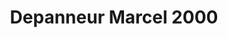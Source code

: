 ---
title: "Depanneur Marcel 2000"
url: /sainte-hedwidge-de-roberval/depanneur-marcel-2000/
shop: convenience
---